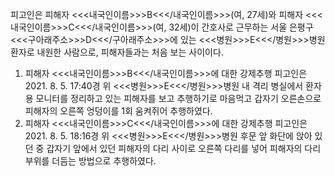 피고인은 피해자 <<<내국인이름>>>B<<</내국인이름>>>(여, 27세)와 피해자 <<<내국인이름>>>C<<</내국인이름>>>(여, 32세)이 간호사로 근무하는 서울 은평구 <<<구아래주소>>>D<<</구아래주소>>>에 있는 <<<병원>>>E<<</병원>>>병원 환자로 내원한 사람으로, 피해자들과는 처음 보는 사이이다.
1. 피해자 <<<내국인이름>>>B<<</내국인이름>>>에 대한 강제추행
피고인은 2021. 8. 5. 17:40경 위 <<<병원>>>E<<</병원>>>병원 내 격리 병실에서 환자용 모니터를 정리하고 있는 피해자를 보고 추행하기로 마음먹고 갑자기 오른손으로 피해자의 오른쪽 엉덩이를 1회 움켜쥐어 추행하였다.
2. 피해자 <<<내국인이름>>>C<<</내국인이름>>>에 대한 강제추행
피고인은 2021. 8. 5. 18:16경 위 <<<병원>>>E<<</병원>>>병원 후문 앞 화단에 앉아 있던 중 갑자기 앞에서 있던 피해자의 다리 사이로 오른쪽 다리를 넣어 피해자의 다리 부위를 더듬는 방법으로 추행하였다.